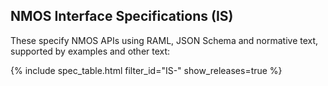 ## NMOS Interface Specifications (IS)

These specify NMOS APIs using RAML, JSON Schema and normative text, supported by examples and other text:

{% include spec_table.html filter_id="IS-" show_releases=true %}

